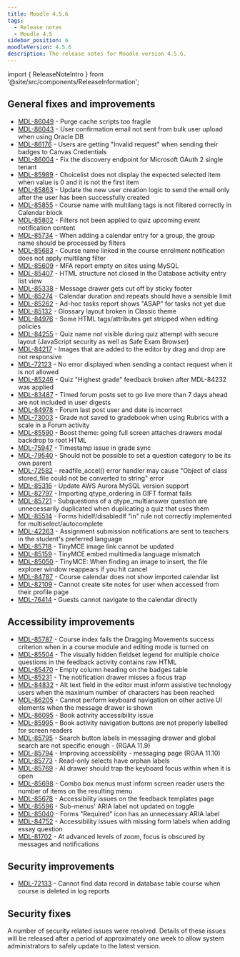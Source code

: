 ```yaml
---
title: Moodle 4.5.6
tags:
  - Release notes
  - Moodle 4.5
sidebar_position: 6
moodleVersion: 4.5.6
description: The release notes for Moodle version 4.5.6.
---
```


import { ReleaseNoteIntro } from '@site/src/components/ReleaseInformation';

<ReleaseNoteIntro releaseName={frontMatter.moodleVersion} />

## General fixes and improvements
<!-- cspell:disable -->
- [MDL-86049](https://moodle.atlassian.net/browse/MDL-86049) - Purge cache scripts too fragile
- [MDL-86043](https://moodle.atlassian.net/browse/MDL-86043) - User confirmation email not sent from bulk user upload when using Oracle DB
- [MDL-86176](https://moodle.atlassian.net/browse/MDL-86176) - Users are getting "Invalid request" when sending their badges to Canvas Credentials
- [MDL-86004](https://moodle.atlassian.net/browse/MDL-86004) - Fix the discovery endpoint for Microsoft OAuth 2 single tenant
- [MDL-85989](https://moodle.atlassian.net/browse/MDL-85989) - Choicelist does not display the expected selected item when value is 0 and it is not the first item
- [MDL-85863](https://moodle.atlassian.net/browse/MDL-85863) - Update the new user creation logic to send the email only after the user has been successfully created
- [MDL-85855](https://moodle.atlassian.net/browse/MDL-85855) - Course name with multilang tags is not filtered correctly in Calendar block
- [MDL-85802](https://moodle.atlassian.net/browse/MDL-85802) - Filters not been applied to quiz upcoming event notification content
- [MDL-85734](https://moodle.atlassian.net/browse/MDL-85734) - When adding a calendar entry for a group, the group name should be processed by filters
- [MDL-85683](https://moodle.atlassian.net/browse/MDL-85683) - Course name linked in the course enrolment notification does not apply multilang filter
- [MDL-85609](https://moodle.atlassian.net/browse/MDL-85609) - MFA report empty on sites using MySQL
- [MDL-85407](https://moodle.atlassian.net/browse/MDL-85407) - HTML structure not closed in the Database activity entry list view
- [MDL-85338](https://moodle.atlassian.net/browse/MDL-85338) - Message drawer gets cut off by sticky footer
- [MDL-85274](https://moodle.atlassian.net/browse/MDL-85274) - Calendar duration and repeats should have a sensible limit
- [MDL-85262](https://moodle.atlassian.net/browse/MDL-85262) - Ad-hoc tasks report shows "ASAP" for tasks not yet due
- [MDL-85132](https://moodle.atlassian.net/browse/MDL-85132) - Glossary layout broken in Classic theme
- [MDL-84976](https://moodle.atlassian.net/browse/MDL-84976) - Some HTML tags/attributes get stripped when editing policies
- [MDL-84255](https://moodle.atlassian.net/browse/MDL-84255) - Quiz name not visible during quiz attempt with secure layout (JavaScript security as well as Safe Exam Browser)
- [MDL-84217](https://moodle.atlassian.net/browse/MDL-84217) - Images that are added to the editor by drag and drop are not responsive
- [MDL-72123](https://moodle.atlassian.net/browse/MDL-72123) - No error displayed when sending a contact request when it is not allowed
- [MDL-85246](https://moodle.atlassian.net/browse/MDL-85246) - Quiz "Highest grade" feedback broken after MDL-84232 was applied
- [MDL-83487](https://moodle.atlassian.net/browse/MDL-83487) - Timed forum posts set to go live more than 7 days ahead are not included in user digests
- [MDL-84978](https://moodle.atlassian.net/browse/MDL-84978) - Forum last post user and date is incorrect
- [MDL-73003](https://moodle.atlassian.net/browse/MDL-73003) - Grade not saved to gradebook when using Rubrics with a scale in a Forum activity
- [MDL-85590](https://moodle.atlassian.net/browse/MDL-85590) - Boost theme: going full screen attaches drawers modal backdrop to root HTML
- [MDL-75947](https://moodle.atlassian.net/browse/MDL-75947) - Timestamp issue in grade sync
- [MDL-79540](https://moodle.atlassian.net/browse/MDL-79540) - Should not be possible to set a question category to be its own parent
- [MDL-72582](https://moodle.atlassian.net/browse/MDL-72582) - readfile_accel() error handler may cause "Object of class stored_file could not be converted to string" error
- [MDL-85316](https://moodle.atlassian.net/browse/MDL-85316) - Update AWS Aurora MySQL version support
- [MDL-82797](https://moodle.atlassian.net/browse/MDL-82797) - Importing qtype_ordering in GIFT format fails
- [MDL-85721](https://moodle.atlassian.net/browse/MDL-85721) - Subquestions of a qtype_multianswer question are unnecessarily duplicated when duplicating a quiz that uses them
- [MDL-85514](https://moodle.atlassian.net/browse/MDL-85514) - Forms hideIf/disabledIf "in" rule not correctly implemented for multiselect/autocomplete
- [MDL-42263](https://moodle.atlassian.net/browse/MDL-42263) - Assignment submission notifications are sent to teachers in the student's preferred language
- [MDL-85718](https://moodle.atlassian.net/browse/MDL-85718) - TinyMCE image link cannot be updated
- [MDL-85159](https://moodle.atlassian.net/browse/MDL-85159) - TinyMCE embed multimedia language mismatch
- [MDL-85050](https://moodle.atlassian.net/browse/MDL-85050) - TinyMCE: When finding an image to insert, the file explorer window reappears if you hit cancel
- [MDL-84787](https://moodle.atlassian.net/browse/MDL-84787) - Course calendar does not show imported calendar list
- [MDL-82109](https://moodle.atlassian.net/browse/MDL-82109) - Cannot create site notes for user when accessed from their profile page
- [MDL-76414](https://moodle.atlassian.net/browse/MDL-76414) - Guests cannot navigate to the calendar directly
<!-- cspell:enable -->

## Accessibility improvements
<!-- cspell:disable -->
- [MDL-85787](https://moodle.atlassian.net/browse/MDL-85787) - Course index fails the Dragging Movements success criterion when in a course module and editing mode is turned on
- [MDL-85504](https://moodle.atlassian.net/browse/MDL-85504) - The visually hidden fieldset legend for multiple choice questions in the feedback activity contains raw HTML
- [MDL-85470](https://moodle.atlassian.net/browse/MDL-85470) - Empty column heading on the badges table
- [MDL-85231](https://moodle.atlassian.net/browse/MDL-85231) - The notification drawer misses a focus trap
- [MDL-84832](https://moodle.atlassian.net/browse/MDL-84832) - Alt text field in the editor must inform assistive technology users when the maximum number of characters has been reached
- [MDL-86205](https://moodle.atlassian.net/browse/MDL-86205) - Cannot perform keyboard navigation on other active UI elements when the message drawer is shown
- [MDL-86095](https://moodle.atlassian.net/browse/MDL-86095) - Book activity accessibility issue
- [MDL-85995](https://moodle.atlassian.net/browse/MDL-85995) - Book activity navigation buttons are not properly labelled for screen readers
- [MDL-85795](https://moodle.atlassian.net/browse/MDL-85795) - Search button labels in messaging drawer and global search are not specific enough - (RGAA 11.9)
- [MDL-85794](https://moodle.atlassian.net/browse/MDL-85794) - Improving accessibility - messaging page (RGAA 11.10)
- [MDL-85773](https://moodle.atlassian.net/browse/MDL-85773) - Read-only selects have orphan labels
- [MDL-85769](https://moodle.atlassian.net/browse/MDL-85769) - AI drawer should trap the keyboard focus within when it is open
- [MDL-85698](https://moodle.atlassian.net/browse/MDL-85698) - Combo box menus must inform screen reader users the number of items on the resulting menu
- [MDL-85678](https://moodle.atlassian.net/browse/MDL-85678) - Accessibility issues on the feedback templates page
- [MDL-85596](https://moodle.atlassian.net/browse/MDL-85596) - Sub-menus' ARIA label not updated on toggle
- [MDL-85040](https://moodle.atlassian.net/browse/MDL-85040) - Forms "Required" icon has  an unnecessary ARIA label
- [MDL-84752](https://moodle.atlassian.net/browse/MDL-84752) - Accessibility issues with missing form labels when adding essay question
- [MDL-81702](https://moodle.atlassian.net/browse/MDL-81702) - At advanced levels of zoom, focus is obscured by messages and notifications
<!-- cspell:enable -->

## Security improvements
<!-- cspell:disable -->
- [MDL-72133](https://moodle.atlassian.net/browse/MDL-72133) - Cannot find data record in database table course when course is deleted in log reports
<!-- cspell:enable -->

## Security fixes

A number of security related issues were resolved. Details of these issues will be released after a period of approximately one week to allow system administrators to safely update to the latest version.
